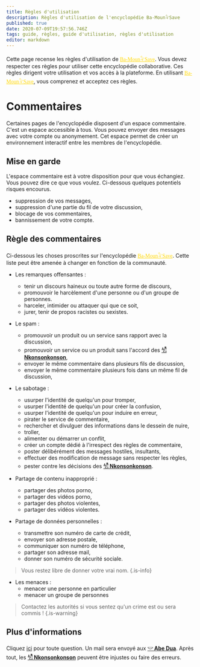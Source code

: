 ```yaml
---
title: Règles d'utilisation
description: Règles d'utilisation de l'encyclopédie Ba-Moun𓅝Save
published: true
date: 2020-07-09T19:57:56.746Z
tags: guide, règles, guide d'utilisation, règles d'utilisation
editor: markdown
---
```


Cette page recense les règles d'utilisation de <a href="https://save.ba-moun.com" style="font-family:'Yatra One', PT-Serif, serif;color: gold" >Ba-Moun𓅝Save</a>. Vous devez respecter ces règles pour utiliser cette encyclopédie collaborative. Ces règles dirigent votre utilisation et vos accès à la plateforme. En utilisant <a href="https://save.ba-moun.com" style="font-family:'Yatra One', PT-Serif, serif;color: gold" >Ba-Moun𓅝Save</a>, vous comprenez et acceptez ces règles.

# Commentaires

Certaines pages de l'encyclopédie disposent d'un espace commentaire. C'est un espace accessible à tous. Vous pouvez envoyer des messages avec votre compte ou anonymement. Cet espace permet de créer un environnement interactif entre les membres de l'encyclopédie.

## Mise en garde
L'espace commentaire est à votre disposition pour que vous échangiez. Vous pouvez dire ce que vous voulez.
Ci-dessous quelques potentiels risques encourus.

- suppression de vos messages,
- suppression d'une partie du fil de votre discussion,
- blocage de vos commentaires,
- bannissement de votre compte.

## Règle des commentaires

Ci-dessous les choses proscrites sur l'encyclopédie <a href="https://save.ba-moun.com" style="font-family:'Yatra One', PT-Serif, serif;color: gold" >Ba-Moun𓅝Save</a>. Cette liste peut être amenée à changer en fonction de la communauté.

- Les remarques offensantes :
   - tenir un discours haineux ou toute autre forme de discours,
   - promouvoir le harcèlement d'une personne ou d'un groupe de personnes.
   - harceler, intimider ou attaquer qui que ce soit,
   - jurer, tenir de propos racistes ou sexistes.

- Le spam :
   - promouvoir un produit ou un service sans rapport avec la discussion,
   - promouvoir un service ou un produit sans l'accord des [**𓀰 Nkonsonkonson**](/fr/faq#les-clans),
   - envoyer le même commentaire dans plusieurs fils de discussion,
   - envoyer le même commentaire plusieurs fois dans un même fil de discussion,

- Le sabotage :
   - usurper l'identité de quelqu'un pour tromper,
   - usurper l'identité de quelqu'un pour créer la confusion,
   - usurper l'identité de quelqu'un pour induire en erreur,
   - pirater le service de commentaire,
   - rechercher et divulguer des informations dans le dessein de nuire,
   - troller,
   - alimenter ou démarrer un conflit,
   - créer un compte dédié à l'irrespect des règles de commentaire,
   - poster délibérément des messages hostiles, insultants,
   - effectuer des modification de message sans respecter les règles,
   - pester contre les décisions des [**𓀰 Nkonsonkonson**](/fr/faq#les-clans).

- Partage de contenu inapproprié :
   - partager des photos porno,
   - partager des vidéos porno,
   - partager des photos violentes,
   - partager des vidéos violentes.

- Partage de données personnelles :
   - transmettre son numéro de carte de crédit,
   - envoyer son adresse postale,
   - communiquer son numéro de téléphone,
   - partager son adresse mail,
   - donner son numéro de sécurité sociale.

> Vous restez libre de donner votre vrai nom.
{.is-info}

- Les menaces :
   - menacer une personne en particulier
   - menacer un groupe de personnes

> Contactez les autorités si vous sentez qu'un crime est ou sera commis !
{.is-warning}

## Plus d'informations

Cliquez [ici](https://www.ba-moun.com/kriye-ba-moun) pour toute question. Un mail sera envoyé aux [**𓎟 Abe Dua**](/fr/faq#les-clans). Après tout, les [**𓀰 Nkonsonkonson**](/fr/faq#les-clans) peuvent être injustes ou faire des erreurs.